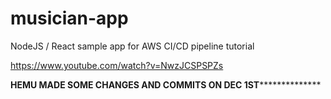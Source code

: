 # musician-app
NodeJS / React sample app for AWS CI/CD pipeline tutorial

https://www.youtube.com/watch?v=NwzJCSPSPZs


************HEMU MADE SOME CHANGES AND COMMITS ON DEC 1ST**************************
